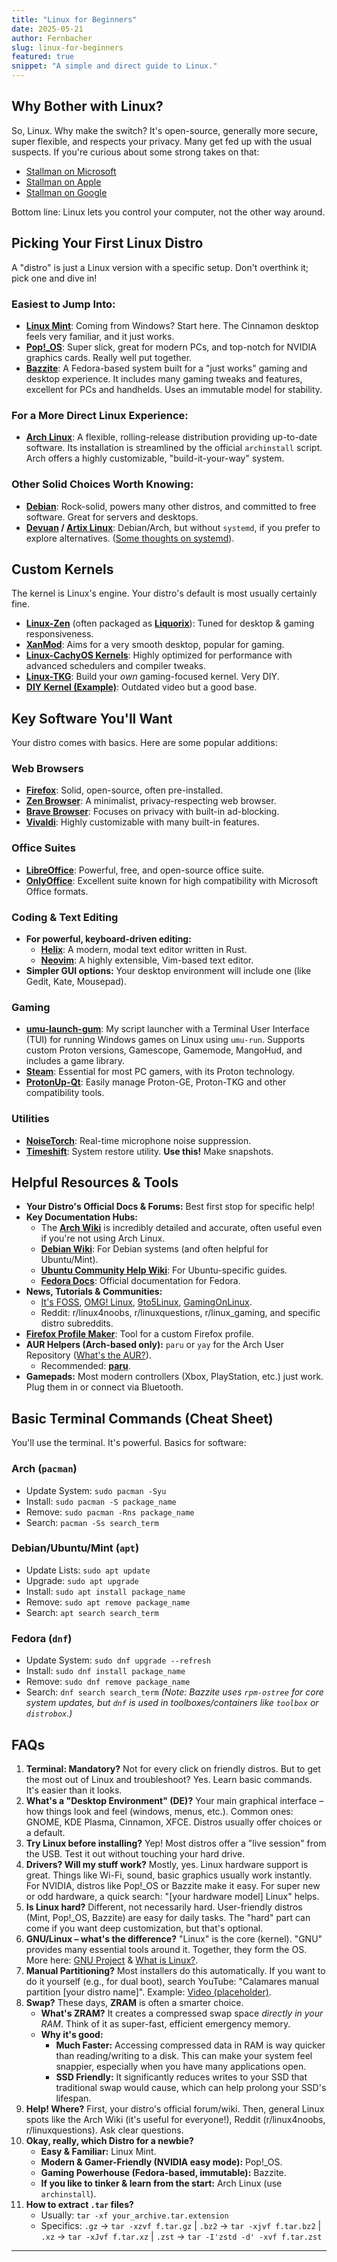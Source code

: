 ```yaml
---
title: "Linux for Beginners"
date: 2025-05-21
author: Fernbacher
slug: linux-for-beginners
featured: true
snippet: "A simple and direct guide to Linux."
---
```


## Why Bother with Linux?

So, Linux. Why make the switch? It's open-source, generally more secure, super flexible, and respects your privacy. Many get fed up with the usual suspects. If you're curious about some strong takes on that:

-   [Stallman on Microsoft](https://stallman.org/microsoft.html)
-   [Stallman on Apple](https://stallman.org/apple.html)
-   [Stallman on Google](https://stallman.org/google.html)

Bottom line: Linux lets you control your computer, not the other way around.

## Picking Your First Linux Distro

A "distro" is just a Linux version with a specific setup. Don't overthink it; pick one and dive in!

### Easiest to Jump Into:

-   **[Linux Mint](https://linuxmint.com/)**: Coming from Windows? Start here. The Cinnamon desktop feels very familiar, and it just works.
-   **[Pop!_OS](https://pop.system76.com/)**: Super slick, great for modern PCs, and top-notch for NVIDIA graphics cards. Really well put together.
-   **[Bazzite](https://bazzite.gg/)**: A Fedora-based system built for a "just works" gaming and desktop experience. It includes many gaming tweaks and features, excellent for PCs and handhelds. Uses an immutable model for stability.

### For a More Direct Linux Experience:

-   **[Arch Linux](https://archlinux.org/)**: A flexible, rolling-release distribution providing up-to-date software. Its installation is streamlined by the official `archinstall` script. Arch offers a highly customizable, "build-it-your-way" system.

### Other Solid Choices Worth Knowing:

-   **[Debian](https://www.debian.org/)**: Rock-solid, powers many other distros, and committed to free software. Great for servers and desktops.
-   **[Devuan](https://www.devuan.org/) / [Artix Linux](https://artixlinux.org/)**: Debian/Arch, but without `systemd`, if you prefer to explore alternatives. ([Some thoughts on systemd](https://ebin.city/~werwolf/posts/systemd-sucks/)).

## Custom Kernels

The kernel is Linux's engine. Your distro's default is most usually certainly fine.

-   **[Linux-Zen](https://github.com/zen-kernel/zen-kernel)** (often packaged as **[Liquorix](https://liquorix.net)**): Tuned for desktop & gaming responsiveness.
-   **[XanMod](https://xanmod.org)**: Aims for a very smooth desktop, popular for gaming.
-   **[Linux-CachyOS Kernels](https://wiki.cachyos.org/cachyos-kernel/cachyos-kernel/)**: Highly optimized for performance with advanced schedulers and compiler tweaks.
-   **[Linux-TKG](https://github.com/Frogging-Family/linux-tkg)**: Build your *own* gaming-focused kernel. Very DIY.
-   **[DIY Kernel (Example)](https://youtu.be/NVWVHiLx1sU)**: Outdated video but a good base.

## Key Software You'll Want

Your distro comes with basics. Here are some popular additions:

### Web Browsers
-   **[Firefox](https://www.mozilla.org/firefox/new/)**: Solid, open-source, often pre-installed.
-   **[Zen Browser](https://zen-browser.app/)**: A minimalist, privacy-respecting web browser.
-   **[Brave Browser](https://brave.com/)**: Focuses on privacy with built-in ad-blocking.
-   **[Vivaldi](https://vivaldi.com/)**: Highly customizable with many built-in features.

### Office Suites
-   **[LibreOffice](https://www.libreoffice.org/)**: Powerful, free, and open-source office suite.
-   **[OnlyOffice](https://www.onlyoffice.com/desktop.aspx)**: Excellent suite known for high compatibility with Microsoft Office formats.

### Coding & Text Editing
-   **For powerful, keyboard-driven editing:**
    -   **[Helix](https://helix-editor.com/)**: A modern, modal text editor written in Rust.
    -   **[Neovim](https://neovim.io/)**: A highly extensible, Vim-based text editor.
-   **Simpler GUI options:** Your desktop environment will include one (like Gedit, Kate, Mousepad).

### Gaming
-   **[umu-launch-gum](https://github.com/fernbacher/umu-launch-gum)**: My script launcher with a Terminal User Interface (TUI) for running Windows games on Linux using `umu-run`. Supports custom Proton versions, Gamescope, Gamemode, MangoHud, and includes a game library.
-   **[Steam](https://store.steampowered.com/about/)**: Essential for most PC gamers, with its Proton technology.
-   **[ProtonUp-Qt](https://github.com/DavidoTek/ProtonUp-Qt)**: Easily manage Proton-GE, Proton-TKG and other compatibility tools.

### Utilities
-   **[NoiseTorch](https://github.com/lawl/NoiseTorch)**: Real-time microphone noise suppression.
-   **[Timeshift](https://github.com/teejee2008/timeshift)**: System restore utility. **Use this!** Make snapshots.

## Helpful Resources & Tools

-   **Your Distro's Official Docs & Forums:** Best first stop for specific help!
-   **Key Documentation Hubs:**
    -   The **[Arch Wiki](https://wiki.archlinux.org/)** is incredibly detailed and accurate, often useful even if you're not using Arch Linux.
    -   **[Debian Wiki](https://wiki.debian.org/)**: For Debian systems (and often helpful for Ubuntu/Mint).
    -   **[Ubuntu Community Help Wiki](https://help.ubuntu.com/community)**: For Ubuntu-specific guides.
    -   **[Fedora Docs](https://docs.fedoraproject.org/en-US/docs/)**: Official documentation for Fedora.
-   **News, Tutorials & Communities:**
    -   [It's FOSS](https://itsfoss.com/), [OMG! Linux](https://www.omgubuntu.co.uk/), [9to5Linux](https://9to5linux.com/), [GamingOnLinux](https://www.gamingonlinux.com/).
    -   Reddit: r/linux4noobs, r/linuxquestions, r/linux_gaming, and specific distro subreddits.
-   **[Firefox Profile Maker](https://ffprofile.com)**: Tool for a custom Firefox profile.
-   **AUR Helpers (Arch-based only):** `paru` or `yay` for the Arch User Repository ([What's the AUR?](https://wiki.archlinux.org/title/Arch_User_Repository)).
    -   Recommended: **[paru](https://github.com/Morganamilo/paru)**.
-   **Gamepads:** Most modern controllers (Xbox, PlayStation, etc.) just work. Plug them in or connect via Bluetooth.

## Basic Terminal Commands (Cheat Sheet)

You'll use the terminal. It's powerful. Basics for software:

### Arch (`pacman`)
-   Update System: `sudo pacman -Syu`
-   Install: `sudo pacman -S package_name`
-   Remove: `sudo pacman -Rns package_name`
-   Search: `pacman -Ss search_term`

### Debian/Ubuntu/Mint (`apt`)
-   Update Lists: `sudo apt update`
-   Upgrade: `sudo apt upgrade`
-   Install: `sudo apt install package_name`
-   Remove: `sudo apt remove package_name`
-   Search: `apt search search_term`

### Fedora (`dnf`)
-   Update System: `sudo dnf upgrade --refresh`
-   Install: `sudo dnf install package_name`
-   Remove: `sudo dnf remove package_name`
-   Search: `dnf search search_term`
    *(Note: Bazzite uses `rpm-ostree` for core system updates, but `dnf` is used in toolboxes/containers like `toolbox` or `distrobox`.)*

## FAQs

1.  **Terminal: Mandatory?**
    Not for every click on friendly distros. But to get the most out of Linux and troubleshoot? Yes. Learn basic commands. It's easier than it looks.
2.  **What's a "Desktop Environment" (DE)?**
    Your main graphical interface – how things look and feel (windows, menus, etc.). Common ones: GNOME, KDE Plasma, Cinnamon, XFCE. Distros usually offer choices or a default.
3.  **Try Linux before installing?**
    Yep! Most distros offer a "live session" from the USB. Test it out without touching your hard drive.
4.  **Drivers? Will my stuff work?**
    Mostly, yes. Linux hardware support is great. Things like Wi-Fi, sound, basic graphics usually work instantly. For NVIDIA, distros like Pop!\_OS or Bazzite make it easy. For super new or odd hardware, a quick search: "[your hardware model] Linux" helps.
5.  **Is Linux hard?**
    Different, not necessarily hard. User-friendly distros (Mint, Pop!\_OS, Bazzite) are easy for daily tasks. The "hard" part can come if you want deep customization, but that's optional.
6.  **GNU/Linux – what's the difference?**
    "Linux" is the core (kernel). "GNU" provides many essential tools around it. Together, they form the OS. More here: [GNU Project](https://www.gnu.org/gnu/linux-and-gnu.en.html) & [What is Linux?](https://www.linux.com/what-is-linux/).
7.  **Manual Partitioning?**
    Most installers do this automatically. If you want to do it yourself (e.g., for dual boot), search YouTube: "Calamares manual partition [your distro name]". Example: [Video (placeholder)](https://www.youtube.com/watch?v=lBvps3VwEZs).
8.  **Swap?**
    These days, **ZRAM** is often a smarter choice.
    * **What's ZRAM?** It creates a compressed swap space *directly in your RAM*. Think of it as super-fast, efficient emergency memory.
    * **Why it's good:**
        *  **Much Faster:** Accessing compressed data in RAM is way quicker than reading/writing to a disk. This can make your system feel snappier, especially when you have many applications open.
        *  **SSD Friendly:** It significantly reduces writes to your SSD that traditional swap would cause, which can help prolong your SSD's lifespan.
9.  **Help! Where?**
    First, your distro's official forum/wiki. Then, general Linux spots like the Arch Wiki (it's useful for everyone!), Reddit (r/linux4noobs, r/linuxquestions). Ask clear questions.
10. **Okay, really, which Distro for a newbie?**
    -   **Easy & Familiar:** Linux Mint.
    -   **Modern & Gamer-Friendly (NVIDIA easy mode):** Pop!_OS.
    -   **Gaming Powerhouse (Fedora-based, immutable):** Bazzite.
    -   **If you like to tinker & learn from the start:** Arch Linux (use `archinstall`).
11. **How to extract `.tar` files?**
    -   Usually: `tar -xf your_archive.tar.extension`
    -   Specifics: `.gz` -> `tar -xzvf f.tar.gz` | `.bz2` -> `tar -xjvf f.tar.bz2` | `.xz` -> `tar -xJvf f.tar.xz` | `.zst` -> `tar -I'zstd -d' -xvf f.tar.zst`

---
